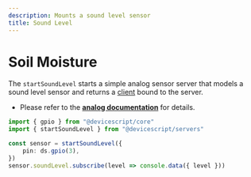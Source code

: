 ```yaml
---
description: Mounts a sound level sensor
title: Sound Level
---
```


# Soil Moisture

The `startSoundLevel` starts a simple analog sensor server that models a sound level sensor
and returns a [client](/api/clients/soundlevel) bound to the server.

-   Please refer to the **[analog documentation](/developer/server/analog/)** for details.

```ts
import { gpio } from "@devicescript/core"
import { startSoundLevel } from "@devicescript/servers"

const sensor = startSoundLevel({
    pin: ds.gpio(3),
})
sensor.soundLevel.subscribe(level => console.data({ level }))
```
